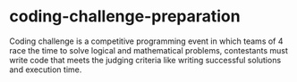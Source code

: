 # coding-challenge-preparation
Coding challenge is a competitive programming event in which teams of 4 race the time to solve logical and mathematical problems, 
contestants must write code that meets the judging criteria like writing successful solutions and execution time.

